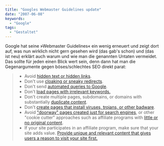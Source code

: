 ```yaml
---
title: "Googles Webmaster Guidelines update"
date: "2007-06-08"
keywords:
  - "Google"
tags:
  - "Gestaltet"
---
```


Google hat seine »Webmaster Guidelines« ein wenig erneuert und zeigt dort auf, was nun wirklich nicht gern gesehen wird (das gab's schon) und (das ist neu) erklärt auch warum und wie man die genannten Untaten vermeidet. Das sollte für jeden einen Blick wert sein, denn dann hat man die Gegenargumente gegen böses/schlechtes SEO direkt parat:

> - Avoid [hidden text or hidden links](http://www.google.com/support/webmasters/bin/answer.py?answer=66353).
> - Don't use [cloaking or sneaky redirects](http://www.google.com/support/webmasters/bin/answer.py?answer=66355).
> - Don't send [automated queries to Google](http://www.google.com/support/webmasters/bin/answer.py?answer=66357).
> - Don't [load pages with irrelevant keywords.](http://www.google.com/support/webmasters/bin/answer.py?answer=66358)
> - Don't create multiple pages, subdomains, or domains with substantially [duplicate content](http://www.google.com/support/webmasters/bin/answer.py?answer=66359).
> - Don't [create pages that install viruses, trojans, or other badware](http://www.google.com/support/webmasters/bin/answer.py?answer=66354).
> - Avoid ["doorway" pages created just for search engines](http://www.google.com/support/webmasters/bin/answer.py?answer=66355), or other "cookie cutter" approaches such as affiliate programs with [little or no original content](http://www.google.com/support/webmasters/bin/answer.py?answer=66361).
> - If your site participates in an affiliate program, make sure that your site adds value. [Provide unique and relevant content that gives users a reason to visit your site first.](http://www.google.com/support/webmasters/bin/answer.py?answer=66361)

